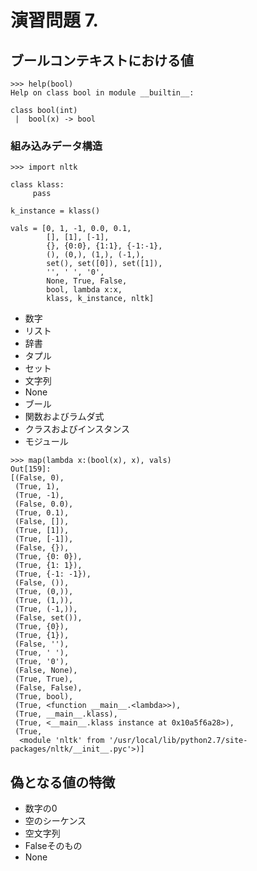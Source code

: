 # 演習問題 7.

## ブールコンテキストにおける値

```
>>> help(bool)
Help on class bool in module __builtin__:

class bool(int)
 |  bool(x) -> bool
```

### 組み込みデータ構造

```
>>> import nltk

class klass:
     pass

k_instance = klass()

vals = [0, 1, -1, 0.0, 0.1,
        [], [1], [-1],
        {}, {0:0}, {1:1}, {-1:-1},
        (), (0,), (1,), (-1,),
        set(), set([0]), set([1]),
        '', ' ', '0',
        None, True, False,
        bool, lambda x:x,
        klass, k_instance, nltk]
```

* 数字
* リスト
* 辞書
* タプル
* セット
* 文字列
* None
* ブール
* 関数およびラムダ式
* クラスおよびインスタンス
* モジュール

```
>>> map(lambda x:(bool(x), x), vals)
Out[159]:
[(False, 0),
 (True, 1),
 (True, -1),
 (False, 0.0),
 (True, 0.1),
 (False, []),
 (True, [1]),
 (True, [-1]),
 (False, {}),
 (True, {0: 0}),
 (True, {1: 1}),
 (True, {-1: -1}),
 (False, ()),
 (True, (0,)),
 (True, (1,)),
 (True, (-1,)),
 (False, set()),
 (True, {0}),
 (True, {1}),
 (False, ''),
 (True, ' '),
 (True, '0'),
 (False, None),
 (True, True),
 (False, False),
 (True, bool),
 (True, <function __main__.<lambda>>),
 (True, __main__.klass),
 (True, <__main__.klass instance at 0x10a5f6a28>),
 (True,
  <module 'nltk' from '/usr/local/lib/python2.7/site-packages/nltk/__init__.pyc'>)]
```

## 偽となる値の特徴

* 数字の0
* 空のシーケンス
* 空文字列
* Falseそのもの
* None
